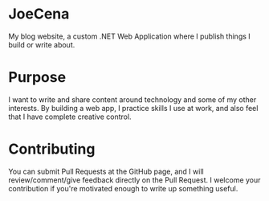 # JoeCena
My blog website, a custom .NET Web Application where I publish things I build or write about.

# Purpose
I want to write and share content around technology and some of my other interests.
By building a web app, I practice skills I use at work, and also feel that I have complete creative control.

# Contributing
You can submit Pull Requests at the GitHub page, and I will review/comment/give feedback directly on the Pull Request.
I welcome your contribution if you're motivated enough to write up something useful.

